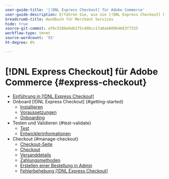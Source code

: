 ```yaml
---
user-guide-title: '[!DNL Express Checkout] für Adobe Commerce'
user-guide-description: Erfahren Sie, wie Sie [!DNL Express Checkout] kann von Ihrer Adobe Commerce-Instanz und der erfolgreichen Integration und Einrichtung der Erweiterung profitieren.
breadcrumb-title: Handbuch für Merchant Services
hide: true
source-git-commit: af8c5288e6d6275c40bcc17a0ab809b4663f7535
workflow-type: tm+mt
source-wordcount: '55'
ht-degree: 0%

---
```



# [!DNL Express Checkout] für Adobe Commerce {#express-checkout}

- [Einführung in [!DNL Express Checkout]](overview.md)
- Onboard [!DNL Express Checkout] {#getting-started}
   - [Installieren](install.md)
   - [Voraussetzungen](prerequisites.md)
   - [Onboarding](onboarding.md)
- Testen und Validieren {#test-validate}
   - [Test](testing.md)
   - [Entwicklerinformationen](developer.md)
- Checkout {#manage-checkout}
   - [Checkout-Seite](checkout-page.md)
   - [Checkout](checkout-flow.md)
   - [Versanddetails](shipping-details.md)
   - [Zahlungsmethoden](payment-methods.md)
   - [Erstellen einer Bestellung in Admin](create-order-admin.md)
   - [Fehlerbehebung [!DNL Express Checkout]](troubleshooting.md)
